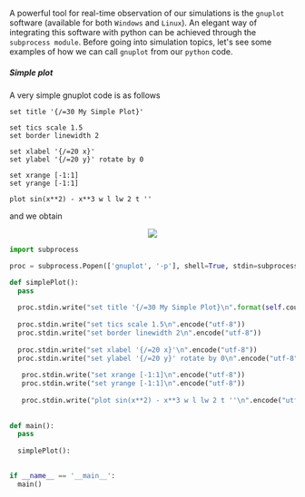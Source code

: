 A powerful tool for real-time observation of our simulations is the ```gnuplot``` software (available for both ```Windows``` and ```Linux```). An elegant way of integrating this software with python can be achieved through the ```subprocess module```. Before going into simulation topics, let's see some examples of how we can call ```gnuplot``` from our ```python``` code.

##### Simple plot
A very simple gnuplot code is as follows
```gp
set title '{/=30 My Simple Plot}'

set tics scale 1.5
set border linewidth 2

set xlabel '{/=20 x}'
set ylabel '{/=20 y}' rotate by 0

set xrange [-1:1]
set yrange [-1:1]

plot sin(x**2) - x**3 w l lw 2 t ''
```
and we obtain

<p align="center">
  <img src="https://github.com/williamGOC/IFCOM-II-2020/files/4823615/simple.pdf">
</p>

```python
import subprocess

proc = subprocess.Popen(['gnuplot', '-p'], shell=True, stdin=subprocess.PIPE, stderr=subprocess.PIPE)

def simplePlot():
  pass
  
  proc.stdin.write("set title '{/=30 My Simple Plot}\n".format(self.counter).encode("utf-8"))
  
  proc.stdin.write("set tics scale 1.5\n".encode("utf-8"))
  proc.stdin.write("set border linewidth 2\n".encode("utf-8"))
  
  proc.stdin.write("set xlabel '{/=20 x}'\n".encode("utf-8"))
  proc.stdin.write("set ylabel '{/=20 y}' rotate by 0\n".encode("utf-8"))
  
   proc.stdin.write("set xrange [-1:1]\n".encode("utf-8"))
   proc.stdin.write("set yrange [-1:1]\n".encode("utf-8"))
   
   proc.stdin.write("plot sin(x**2) - x**3 w l lw 2 t ''\n".encode("utf-8"))
   
   
def main():
  pass
  
  simplePlot():
  

if __name__ == '__main__':
  main()
```
